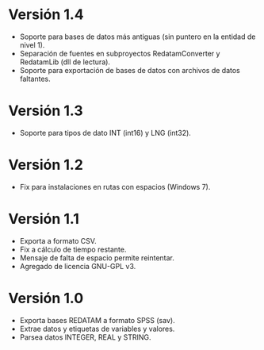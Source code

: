 ﻿# Versión 1.4
- Soporte para bases de datos más antiguas (sin puntero en la entidad de nivel 1).
- Separación de fuentes en subproyectos RedatamConverter y RedatamLib (dll de lectura).
- Soporte para exportación de bases de datos con archivos de datos faltantes.

# Versión 1.3
- Soporte para tipos de dato INT (int16) y LNG (int32).

# Versión 1.2
- Fix para instalaciones en rutas con espacios (Windows 7).

# Versión 1.1
- Exporta a formato CSV.
- Fix a cálculo de tiempo restante.
- Mensaje de falta de espacio permite reintentar.
- Agregado de licencia GNU-GPL v3.

# Versión 1.0
- Exporta bases REDATAM a formato SPSS (sav).
- Extrae datos y etiquetas de variables y valores.
- Parsea datos INTEGER, REAL y STRING.

